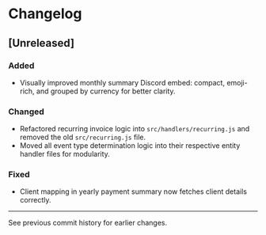 # Changelog

## [Unreleased]
### Added
- Visually improved monthly summary Discord embed: compact, emoji-rich, and grouped by currency for better clarity.

### Changed
- Refactored recurring invoice logic into `src/handlers/recurring.js` and removed the old `src/recurring.js` file.
- Moved all event type determination logic into their respective entity handler files for modularity.

### Fixed
- Client mapping in yearly payment summary now fetches client details correctly.

---

See previous commit history for earlier changes. 